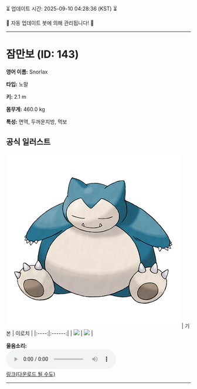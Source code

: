 
⏳ 업데이트 시간: 2025-09-10 04:28:36 (KST) ⏳

🤖 자동 업데이트 봇에 의해 관리됩니다! 🤖

---

# 잠만보 (ID: 143)
**영어 이름:** Snorlax

**타입:** 노말

**키:** 2.1 m

**몸무게:** 460.0 kg

**특성:** 면역, 두꺼운지방, 먹보

## 공식 일러스트
![](https://raw.githubusercontent.com/PokeAPI/sprites/master/sprites/pokemon/other/official-artwork/143.png)
| 기본 | 이로치 |
|:----:|:------:|
| <img src="http://play.pokemonshowdown.com/sprites/ani/snorlax.gif" width="200"> | <img src="http://play.pokemonshowdown.com/sprites/ani-shiny/snorlax.gif" width="200"> |

**울음소리:**<br><audio controls src="https://raw.githubusercontent.com/PokeAPI/cries/main/cries/pokemon/latest/143.ogg"></audio><br> [링크(다운로드 될 수도)](https://raw.githubusercontent.com/PokeAPI/cries/main/cries/pokemon/latest/143.ogg)


---
